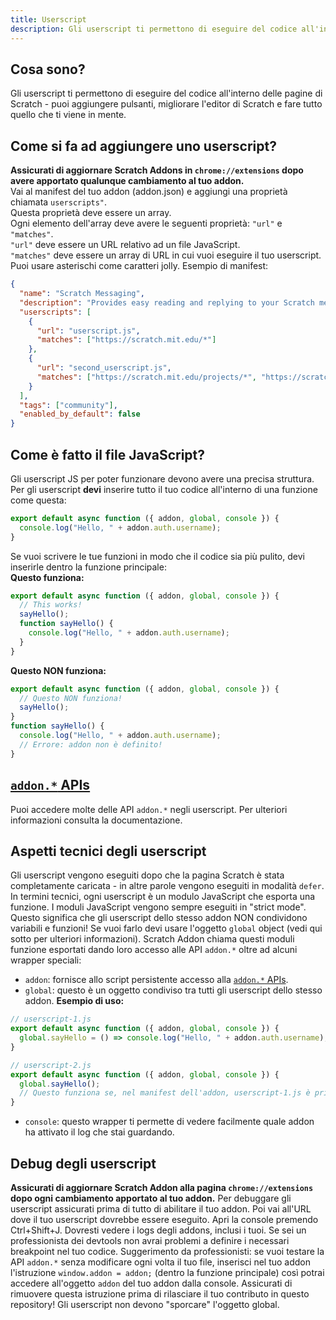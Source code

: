 ```yaml
---
title: Userscript
description: Gli userscript ti permettono di eseguire del codice all'interno delle pagine di Scratch - puoi aggiungere pulsanti, migliorare l'editor di Scratch e fare tutto quello che ti viene in mente.
---
```

## Cosa sono?
Gli userscript ti permettono di eseguire del codice all'interno delle pagine di Scratch - puoi aggiungere pulsanti, migliorare l'editor di Scratch e fare tutto quello che ti viene in mente.

## Come si fa ad aggiungere uno userscript?
**Assicurati di aggiornare Scratch Addons in `chrome://extensions` dopo avere apportato qualunque cambiamento al tuo addon.**  
Vai al manifest del tuo addon (addon.json) e aggiungi una proprietà chiamata `userscripts"`.  
Questa proprietà deve essere un array.  
Ogni elemento dell'array deve avere le seguenti proprietà: `"url"` e `"matches"`.  
`"url"` deve essere un URL relativo ad un file JavaScript.  
`"matches"` deve essere un array di URL in cui vuoi eseguire il tuo userscript. Puoi usare asterischi come caratteri jolly.
Esempio di manifest:
```json
{
  "name": "Scratch Messaging",
  "description": "Provides easy reading and replying to your Scratch messages.",
  "userscripts": [
    {
      "url": "userscript.js",
      "matches": ["https://scratch.mit.edu/*"]
    },
    {
      "url": "second_userscript.js",
      "matches": ["https://scratch.mit.edu/projects/*", "https://scratch.mit.edu/users/*"]
    }
  ],
  "tags": ["community"],
  "enabled_by_default": false
}
```

## Come è fatto il file JavaScript?
Gli userscript JS per poter funzionare devono avere una precisa struttura.  
Per gli userscript **devi** inserire tutto il tuo codice all'interno di una funzione come questa:
```js
export default async function ({ addon, global, console }) {
  console.log("Hello, " + addon.auth.username);
}
```
Se vuoi scrivere le tue funzioni in modo che il codice sia più pulito, devi inserirle dentro la funzione principale:  
**Questo funziona:**
```js
export default async function ({ addon, global, console }) {
  // This works!
  sayHello();
  function sayHello() {
    console.log("Hello, " + addon.auth.username);
  }
}
```
**Questo NON funziona:**
```js
export default async function ({ addon, global, console }) {
  // Questo NON funziona!
  sayHello();
}
function sayHello() {
  console.log("Hello, " + addon.auth.username);
  // Errore: addon non è definito!
}
```

## [`addon.*` APIs](/docs/developing/addon-apis-reference)
Puoi accedere molte delle API `addon.*` negli userscript. Per ulteriori informazioni consulta la documentazione.

## Aspetti tecnici degli userscript
Gli userscript vengono eseguiti dopo che la pagina Scratch è stata completamente caricata - in altre parole vengono eseguiti in modalità `defer`.
In termini tecnici, ogni userscript è un modulo JavaScript che esporta una funzione. I moduli JavaScript vengono sempre eseguiti in "strict mode".  
Questo significa che gli userscript dello stesso addon NON condividono variabili e funzioni! Se vuoi farlo devi usare l'oggetto `global` object (vedi qui sotto per ulteriori informazioni).
Scratch Addon chiama questi moduli funzione esportati dando loro accesso alle API `addon.*` oltre ad alcuni wrapper speciali:  
- `addon`: fornisce allo script persistente accesso alla [`addon.*` APIs](/docs/developing/addon-apis-reference).
- `global`: questo è un oggetto condiviso tra tutti gli userscript dello stesso addon. **Esempio di uso:**
```js
// userscript-1.js
export default async function ({ addon, global, console }) {
  global.sayHello = () => console.log("Hello, " + addon.auth.username);
}

// userscript-2.js
export default async function ({ addon, global, console }) {
  global.sayHello();
  // Questo funziona se, nel manifest dell'addon, userscript-1.js è prima di userscript-2.js nell'array userscripts.
}
```
- `console`: questo wrapper ti permette di vedere facilmente quale addon ha attivato il log che stai guardando.

## Debug degli userscript
**Assicurati di aggiornare Scratch Addon alla pagina `chrome://extensions` dopo ogni cambiamento apportato al tuo addon.** 
Per debuggare gli userscript assicurati prima di tutto di abilitare il tuo addon. 
Poi vai all'URL dove il tuo userscript dovrebbe essere eseguito.
Apri la console premendo Ctrl+Shift+J. 
Dovresti vedere i logs degli addons, inclusi i tuoi. Se sei un professionista dei devtools non avrai problemi a definire i necessari breakpoint nel tuo codice. 
Suggerimento da professionisti: se vuoi testare la API `addon.*` senza modificare ogni volta il tuo file, inserisci nel tuo addon l'istruzione `window.addon = addon;` (dentro la funzione principale) così potrai accedere all'oggetto `addon` del tuo addon dalla console. Assicurati di rimuovere questa istruzione prima di rilasciare il tuo contributo in questo repository! Gli userscript non devono "sporcare" l'oggetto global.